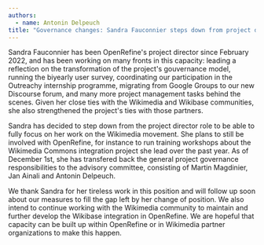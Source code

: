 ```yaml
---
authors:
  - name: Antonin Delpeuch
title: "Governance changes: Sandra Fauconnier steps down from project director position to focus on Wikimedia work"
---
```


Sandra Fauconnier has been OpenRefine's project director since February 2022, and has been working on many fronts in this capacity: leading a reflection on the transformation of the project's gouvernance model, running the biyearly user survey,
coordinating our participation in the Outreachy internship programme, migrating from Google Groups to our new Discourse forum, and many more project management tasks behind the scenes.
Given her close ties with the Wikimedia and Wikibase communities, she also strengthened the project's ties with those partners.

Sandra has decided to step down from the project director role to be able to fully focus on her work on the Wikimedia movement. She plans to still be involved with OpenRefine, for instance to run training workshops about the
Wikimedia Commons integration project she lead over the past year. As of December 1st, she has transfered back the general project governance responsibilities to the advisory committee, consisting of Martin Magdinier, Jan Ainali and Antonin Delpeuch.

We thank Sandra for her tireless work in this position and will follow up soon about our measures to fill the gap left by her change of position.
We also intend to continue working with the Wikimedia community to maintain and further develop the Wikibase integration in OpenRefine. We are hopeful that capacity can be built up within OpenRefine or in Wikimedia partner organizations to make this
happen.
